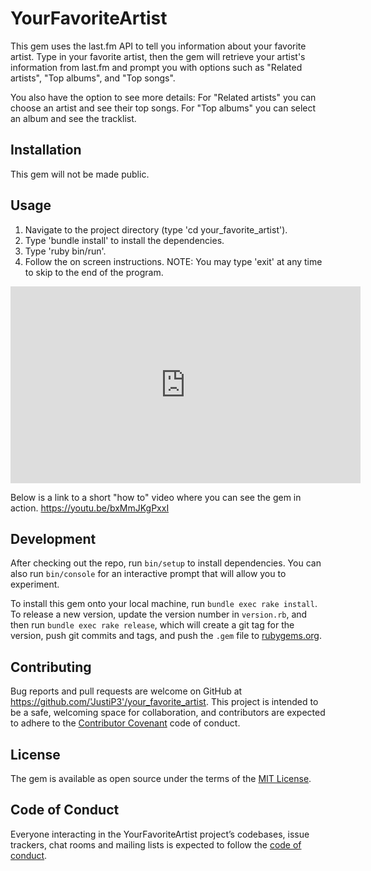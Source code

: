 # YourFavoriteArtist

This gem uses the last.fm API to tell you information about your favorite artist. Type in your favorite artist, then the gem will retrieve your artist's information from last.fm and prompt you with options such as "Related artists", "Top albums", and "Top songs". 

You also have the option to see more details:
For "Related artists" you can choose an artist and see their top songs.
For "Top albums" you can select an album and see the tracklist.

## Installation

This gem will not be made public. 

## Usage

1. Navigate to the project directory (type 'cd your_favorite_artist').
2. Type 'bundle install' to install the dependencies.
3. Type 'ruby bin/run'.
4. Follow the on screen instructions. 
NOTE: You may type 'exit' at any time to skip to the end of the program.

<html>
<iframe width="560" height="315" src="https://www.youtube.com/embed/bxMmJKgPxxI" frameborder="0" allow="accelerometer; autoplay; encrypted-media; gyroscope; picture-in-picture" allowfullscreen></iframe>
</html>

Below is a link to a short "how to" video where you can see the gem in action.
https://youtu.be/bxMmJKgPxxI

## Development

After checking out the repo, run `bin/setup` to install dependencies. You can also run `bin/console` for an interactive prompt that will allow you to experiment.

To install this gem onto your local machine, run `bundle exec rake install`. To release a new version, update the version number in `version.rb`, and then run `bundle exec rake release`, which will create a git tag for the version, push git commits and tags, and push the `.gem` file to [rubygems.org](https://rubygems.org).

## Contributing

Bug reports and pull requests are welcome on GitHub at https://github.com/'JustiP3'/your_favorite_artist. This project is intended to be a safe, welcoming space for collaboration, and contributors are expected to adhere to the [Contributor Covenant](http://contributor-covenant.org) code of conduct.

## License

The gem is available as open source under the terms of the [MIT License](https://opensource.org/licenses/MIT).

## Code of Conduct

Everyone interacting in the YourFavoriteArtist project’s codebases, issue trackers, chat rooms and mailing lists is expected to follow the [code of conduct](https://github.com/'JustiP3'/your_favorite_artist/blob/master/CODE_OF_CONDUCT.md).
